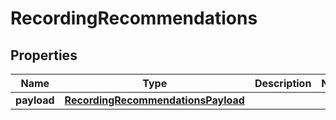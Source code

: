

# RecordingRecommendations


## Properties

| Name | Type | Description | Notes |
|------------ | ------------- | ------------- | -------------|
|**payload** | [**RecordingRecommendationsPayload**](RecordingRecommendationsPayload.md) |  |  |



